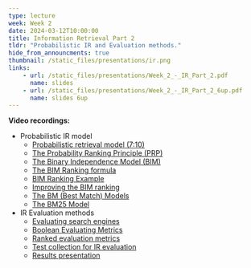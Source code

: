 ```yaml
---
type: lecture
week: Week 2
date: 2024-03-12T10:00:00
title: Information Retrieval Part 2
tldr: "Probabilistic IR and Evaluation methods."
hide_from_announcments: true
thumbnail: /static_files/presentations/ir.png
links: 
    - url: /static_files/presentations/Week_2_-_IR_Part_2.pdf
      name: slides
    - url: /static_files/presentations/Week_2_-_IR_Part_2_6up.pdf
      name: slides 6up
---
```

**Video recordings:**
- Probabilistic IR model
    - [Probabilistic retrieval model (7:10)](https://youtu.be/W4zvif4mOC4)
    - [The Probability Ranking Principle (PRP)](http://example.com)
    - [The Binary Independence Model (BIM)](http://example.com)
    - [The BIM Ranking formula](http://example.com)
    - [BIM Ranking Example](http://example.com)
    - [Improving the BIM ranking](http://example.com)
    - [The BM (Best Match) Models](http://example.com)
    - [The BM25 Model](http://example.com)
- IR Evaluation methods 
    - [Evaluating search engines](http://example.com)
    - [Boolean Evaluating Metrics](http://example.com)
    - [Ranked evaluation metrics](http://example.com)
    - [Test collection for IR evaluation](http://example.com)
    - [Results presentation](http://example.com)
